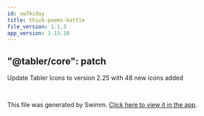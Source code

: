 ```yaml
---
id: vw7kiduy
title: thick-poems-battle
file_version: 1.1.3
app_version: 1.13.10
---
```


## "@tabler/core": patch

Update Tabler Icons to version 2.25 with 48 new icons added

<br/>

This file was generated by Swimm. [Click here to view it in the app](https://swimm-web-app.web.app/repos/Z2l0aHViJTNBJTNBdGFibGVyJTNBJTNBc2h1anV1dQ==/docs/vw7kiduy).
